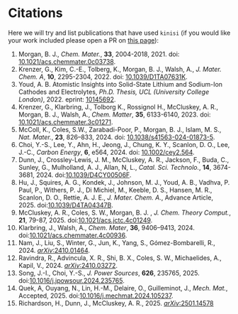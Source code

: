 # Citations

Here we will try and list publications that have used `kinisi` (if you would like your work included please open a PR on [this page](https://github.com/bjmorgan/kinisi/blob/master/docs/source/papers.md)):

1. Morgan, B. J., *Chem. Mater.*, **33**, 2004-2018, 2021. doi: [10.1021/acs.chemmater.0c03738](https://doi.org/10.1021/acs.chemmater.0c03738).
2. Krenzer, G., Kim, C.-E., Tolberg, K., Morgan, B. J., Walsh, A., *J. Mater. Chem. A*, **10**, 2295-2304, 2022. doi: [10.1039/D1TA07631K](https://doi.org/10.1039/D1TA07631K).
3. Youd, A. B. Atomistic Insights into Solid-State Lithium and Sodium-Ion Cathodes and Electrolytes, *Ph.D. Thesis, UCL (University College London)*, 2022. eprint: [10145692](https://discovery.ucl.ac.uk/id/eprint/10145692/).
4. Krenzer, G., Klarbring, J., Tolborg K., Rossignol H., McCluskey, A. R., Morgan, B. J., Walsh, A., *Chem. Matter*, **35**, 6133-6140, 2023. doi: [10.1021/acs.chemmater.3c01271](https://doi.org/10.1021/acs.chemmater.3c01271).
5. McColl, K., Coles, S.W., Zarabadi-Poor, P., Morgan, B. J., Islam, M. S., *Nat. Mater.*, **23**, 826–833, 2024. doi: [10.1038/s41563-024-01873-5](https://doi.org/10.1038/s41563-024-01873-5).
6. Choi, Y.-S., Lee, Y., Ahn, H., Jeong, J., Chung, K. Y., Scanlon, D. O., Lee, J.-C., *Carbon Energy*, **6**, e564, 2024. doi: [10.1002/cey2.564](https://doi.org/10.1002/cey2.564).
7. Dunn, J., Crossley-Lewis, J. M., McCluskey, A. R., Jackson, F., Buda, C., Sunley, G., Mulholland, A. J., Allan, N, L., *Catal. Sci. Technolo.*, **14**, 3674-3681, 2024. doi:[10.1039/D4CY00506F](https://doi.org/10.1039/D4CY00506F).
8. Hu, J., Squires, A. G., Kondek, J., Johnson, M. J., Youd, A. B., Vadhva, P. Paul, P., Withers, P. J., Di Michiel, M., Keeble, D. S., Hansen, M. R., Scanlon, D. O., Rettie, A. J. E., *J. Mater. Chem. A.*, Advance Article, 2025. doi:[10.1039/D4TA04347B](https://doi.org/10.1039/D4TA04347B).
9. McCluskey, A. R., Coles, S. W., Morgan, B. J. , *J. Chem. Theory Comput.*, **21**, 79-87, 2025. doi:[10.1021/acs.jctc.4c01249](https://doi.org/10.1021/acs.jctc.4c01249).
10. Klarbring, J., Walsh, A., *Chem. Mater*, **36**, 9406–9413, 2024. doi:[10.1021/acs.chemmater.4c00936](https://doi.org/10.1021/acs.chemmater.4c00936).
11. Nam, J., Liu, S., Winter, G., Jun, K., Yang, S., Gómez-Bombarelli, R., 2024. [*arXiv*:2410.01464](https://arxiv.org/abs/2410.01464).
12. Ravindra, R., Advincula, X. R., Shi, B. X., Coles, S. W., Michaelides, A., Kapil, V., 2024. [*arXiv*:2410.03272](https://arxiv.org/abs/2410.03272).
13. Song, J.-I., Choi, Y.-S., *J. Power Sources*, **626**, 235765, 2025. doi:[10.1016/j.jpowsour.2024.235765](https://doi.org/10.1016/j.jpowsour.2024.235765).
14. Quek, A, Ouyang, N., Lin, H.-M., Delaire, O., Guilleminot, J., *Mech. Mat.*, Accepted, 2025. doi:[10.1016/j.mechmat.2024.105237](https://doi.org/10.1016/j.mechmat.2024.105237).
15. Richardson, H., Dunn, J., McCluskey, A. R., 2025. [*arXiv*:2501.14578](https://arxiv.org/abs/2501.14578)
